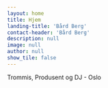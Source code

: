 ```yaml
---
layout: home
title: Hjem
landing-title: 'Bård Berg'
contact-header: 'Bård Berg'
description: null
image: null
author: null
show_tile: false
---
```


Trommis, Produsent og DJ - Oslo
